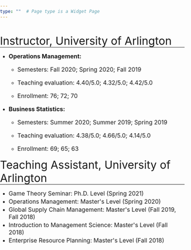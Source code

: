 ```yaml
---
type: ""  # Page type is a Widget Page
---
```

<div class="article-container pt-3"><h1></h1>
<div class=article-metadata></div>
</div>

<style>
html, body {
                margin: 0;
                padding: 0;
         }
  
he {
  font-size: 30px;
}

se {
  font-size: 16px;
}

li{
  margin: 2px 0;
}

hr { 
  margin-top: -15px; margin-bottom: 8px;
}


</style>

<div class=article-container><div class=article-style>

<he>Instructor, University of Arlington</he>
<hr>

<ul><li><se><strong>Operations Management:</strong></se>
  <ul>
  <li><p style="font-size:16px;">Semesters: Fall 2020; Spring 2020; Fall 2019</em></p></li>
  <li><p style="font-size:16px;">Teaching evaluation: 4.40/5.0; 4.32/5.0; 4.42/5.0</p></li>  
  <li><p style="font-size:16px;">Enrollment: 76; 72; 70</em></p></li>
  </ul>
 </li>

<li><se><strong>Business Statistics:</strong></se>
  <ul>
  <li><p style="font-size:16px;">Semesters: Summer 2020; Summer 2019; Spring 2019</em></p></li>
  <li><p style="font-size:16px;">Teaching evaluation: 4.38/5.0; 4.66/5.0; 4.14/5.0</p></li>  
  <li><p style="font-size:16px;">Enrollment: 69; 65; 63</em></p></li>
  </ul>
 </li></ul>

<he>Teaching Assistant, University of Arlington</he> 
<hr>

<ul>
  <li><se>Game Theory Seminar: Ph.D. Level (Spring 2021)</se>
  <li><se>Operations Management: Master's Level (Spring 2020)</se>
 <li><se>Global Supply Chain Management: Master's Level (Fall 2019, Fall 2018)</se>
  <li><se>Introduction to Management Science: Master's Level (Fall 2018)</se>
  <li><se>Enterprise Resource Planning: Master's Level (Fall 2018)</se>
</ul>

<p></p></div></div></article>

